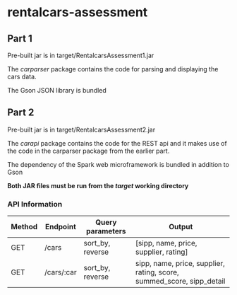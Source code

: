 # rentalcars-assessment
## Part 1
Pre-built jar is in target/RentalcarsAssessment1.jar

The _carparser_ package contains the code for parsing and displaying the cars data.

The Gson JSON library is bundled

## Part 2
Pre-built jar is in target/RentalcarsAssessment2.jar

The _carapi_ package contains the code for the REST api and it makes use of the code in the carparser package from the earlier part.

The dependency of the Spark web microframework is bundled in addition to Gson

**Both JAR files must be run from the _target_ working directory**

### API Information
| Method | Endpoint | Query parameters | Output |
| --- | --- | --- | --- |
| GET | /cars | sort_by, reverse | [sipp, name, price, supplier, rating] |
| GET | /cars/:car| sort_by, reverse | sipp, name, price, supplier, rating, score, summed_score, sipp_detail |
